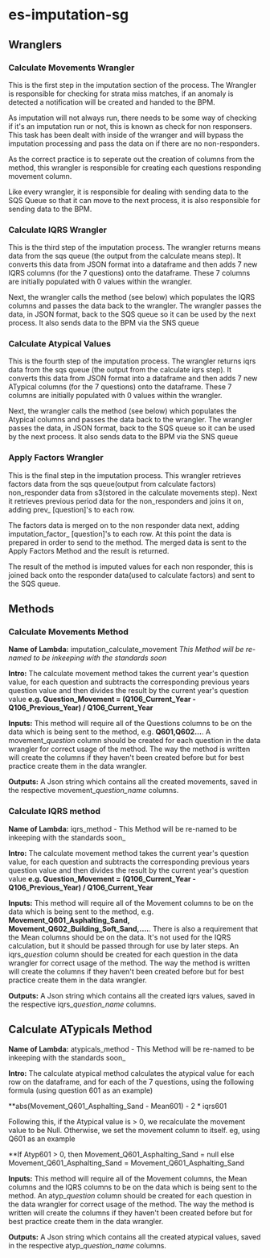 # es-imputation-sg

## Wranglers

### Calculate Movements Wrangler

This is the first step in the imputation section of the process. The Wrangler is responsible for checking for strata miss matches, if an anomaly is detected a notification will be created and handed to the BPM.

As imputation will not always run, there needs to be some way of checking if it's an imputation run or not, this is known as check for non responsers. This task has been dealt with inside of the wranger and will bypass the imputation processing and pass the data on if there are no non-responders.

As the correct practice is to seperate out the creation of columns from the method, this wrangler is responsible for creating each questions responding movement column.

Like every wrangler, it is responsible for dealing with sending data to the SQS Queue so that it can move to the next process, it is also responsible for sending data to the BPM.

### Calculate IQRS Wrangler

This is the third step of the imputation process. The wrangler returns means data from the sqs queue (the output from the calculate means step). It converts this data from JSON format into a dataframe and then adds 7 new IQRS columns (for the 7 questions) onto the dataframe. These 7 columns are initially populated with 0 values within the wrangler.

Next, the wrangler calls the method (see below) which populates the IQRS columns and passes the data back to the wrangler. The wrangler passes the data, in JSON format, back to the SQS queue so it can be used by the next process. It also sends data to the BPM via the SNS queue

### Calculate Atypical Values

This is the fourth step of the imputation process. The wrangler returns iqrs data from the sqs queue (the output from the calculate iqrs step). It converts this data from JSON format into a dataframe and then adds 7 new ATypical columns (for the 7 questions) onto the dataframe. These 7 columns are initially populated with 0 values within the wrangler.

Next, the wrangler calls the method (see below) which populates the Atypical columns and passes the data back to the wrangler. The wrangler passes the data, in JSON format, back to the SQS queue so it can be used by the next process. It also sends data to the BPM via the SNS queue


### Apply Factors Wrangler

This is the final step in the imputation process. This wrangler retrieves factors data from the sqs queue(output from calculate factors) non_responder data from s3(stored in the calculate movements step). Next it retrieves previous period data for the non_responders and joins it on, adding prev_ [question]'s  to each row.

The factors data is merged on to the non responder data next, adding imputation_factor_ [question]'s to each row. At this point the data is prepared in order to send to the method. The merged data is sent to the Apply Factors Method and the result is returned.

The result of the method is imputed values for each non responder, this is joined back onto the responder data(used to calculate factors) and sent to the SQS queue.

## Methods

### Calculate Movements Method

**Name of Lambda:** imputation_calculate_movement _This Method will be re-named to be inkeeping with the standards soon_

**Intro:** The calculate movement method takes the current year's question value, for each question and subtracts the corresponding previous years question value and then divides the result by the current year's question value **e.g. Question_Movement = (Q106_Current_Year - Q106_Previous_Year) / Q106_Current_Year**

**Inputs:** This method will require all of the Questions columns to be on the data which is being sent to the method, e.g. **Q601,Q602...**. A movement_*question* column should be created for each question in the data wrangler for correct usage of the method. The way the method is written will create the columns if they haven't been created before but for best practice create them in the data wrangler.  

**Outputs:** A Json string which contains all the created movements, saved in the respective movement_*question_name* columns.


### Calculate IQRS method

**Name of Lambda:** iqrs_method  - This Method will be re-named to be inkeeping with the standards soon_

**Intro:** The calculate movement method takes the current year's question value, for each question and subtracts the corresponding previous years question value and then divides the result by the current year's question value **e.g. Question_Movement = (Q106_Current_Year - Q106_Previous_Year) / Q106_Current_Year**

**Inputs:** This method will require all of the Movement columns to be on the data which is being sent to the method, e.g. **Movement_Q601_Asphalting_Sand, Movement_Q602_Building_Soft_Sand,....**. There is also a requirement that the Mean columns should be on the data. It's not used for the IQRS calculation, but it should be passed through for use by later steps.
An iqrs_*question* column should be created for each question in the data wrangler for correct usage of the method. The way the method is written will create the columns if they haven't been created before but for best practice create them in the data wrangler.  

**Outputs:** A Json string which contains all the created iqrs values, saved in the respective iqrs_*question_name* columns.

## Calculate ATypicals Method

**Name of Lambda:** atypicals_method  - This Method will be re-named to be inkeeping with the standards soon_

**Intro:** The calculate atypical method calculates the atypical value for each row on the dataframe, and for each of the 7 questions, using the following formula (using question 601 as an example)

**abs(Movement_Q601_Asphalting_Sand - Mean601) - 2 * iqrs601

Following this, if the Atypical value is > 0, we recalculate the movement value to be Null. Otherwise, we set the movement column to itself. eg, using Q601 as an example

**If Atyp601 > 0, then Movement_Q601_Asphalting_Sand = null else Movement_Q601_Asphalting_Sand = Movement_Q601_Asphalting_Sand

**Inputs:** This method will require all of the Movement columns, the Mean columns and the IQRS columns to be on the data which is being sent to the method.
An atyp_*question* column should be created for each question in the data wrangler for correct usage of the method. The way the method is written will create the columns if they haven't been created before but for best practice create them in the data wrangler.  

**Outputs:** A Json string which contains all the created atypical values, saved in the respective atyp_*question_name* columns.

